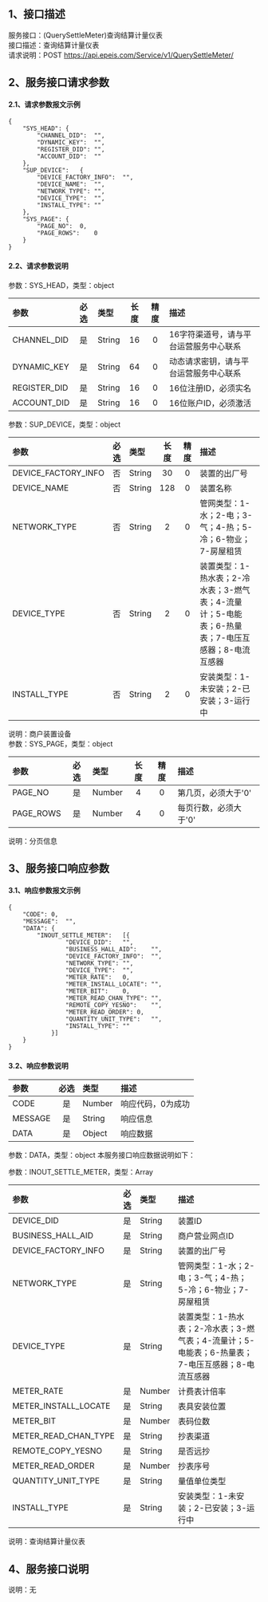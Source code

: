 ## 1、接口描述  
服务接口：(QuerySettleMeter)查询结算计量仪表  
接口描述：查询结算计量仪表  
请求说明：POST https://api.epeis.com/Service/v1/QuerySettleMeter/  
  
## 2、服务接口请求参数  
#### 2.1、请求参数报文示例  
~~~  
{
	"SYS_HEAD":	{
		"CHANNEL_DID":	"",
		"DYNAMIC_KEY":	"",
		"REGISTER_DID":	"",
		"ACCOUNT_DID":	""
	},
	"SUP_DEVICE":	{
		"DEVICE_FACTORY_INFO":	"",
		"DEVICE_NAME":	"",
		"NETWORK_TYPE":	"",
		"DEVICE_TYPE":	"",
		"INSTALL_TYPE":	""
	},
	"SYS_PAGE":	{
		"PAGE_NO":	0,
		"PAGE_ROWS":	0
	}
}  
~~~  
#### 2.2、请求参数说明  
参数：SYS_HEAD，类型：object  
  
| 参数 | 必选 | 类型 | 长度 | 精度 | 描述 |  
| :----------------- | :----: | :-------- | :----: | :----: | :---------------- |  
| CHANNEL_DID | 是 | String | 16 | 0 | 16字符渠道号，请与平台运营服务中心联系 |  
| DYNAMIC_KEY | 是 | String | 64 | 0 | 动态请求密钥，请与平台运营服务中心联系 |  
| REGISTER_DID      |  是  | String   | 16 | 0 | 16位注册ID，必须实名 |  
| ACCOUNT_DID       |  是  | String   | 16 | 0 | 16位账户ID，必须激活 |  
  
参数：SUP_DEVICE，类型：object  
  
| 参数              | 必选 | 类型     | 长度 | 精度 | 描述             |  
| :----------------- | :----: | :-------- | :----: | :----: | :---------------- |  
| DEVICE_FACTORY_INFO |  否  | String   | 30 | 0 | 装置的出厂号 |  
| DEVICE_NAME |  否  | String   | 128 | 0 | 装置名称 |  
| NETWORK_TYPE |  否  | String   | 2 | 0 | 管网类型：1-水；2-电；3-气；4-热；5-冷；6-物业；7-房屋租赁 |  
| DEVICE_TYPE |  否  | String   | 2 | 0 | 装置类型：1-热水表；2-冷水表；3-燃气表；4-流量计；5-电能表；6-热量表；7-电压互感器；8-电流互感器 |  
| INSTALL_TYPE |  否  | String   | 2 | 0 | 安装类型：1-未安装；2-已安装；3-运行中 |  
  
说明：商户装置设备  
参数：SYS_PAGE，类型：object  
  
| 参数              | 必选 | 类型     | 长度 | 精度 | 描述             |  
| :----------------- | :----: | :-------- | :----: | :----: | :---------------- |  
| PAGE_NO |  是  | Number   | 4 | 0 | 第几页，必须大于'0' |  
| PAGE_ROWS |  是  | Number   | 4 | 0 | 每页行数，必须大于'0' |  
  
说明：分页信息  
  
## 3、服务接口响应参数  
#### 3.1、响应参数报文示例  
~~~  
{
	"CODE":	0,
	"MESSAGE":	"",
	"DATA":	{
		"INOUT_SETTLE_METER":	[{
				"DEVICE_DID":	"",
				"BUSINESS_HALL_AID":	"",
				"DEVICE_FACTORY_INFO":	"",
				"NETWORK_TYPE":	"",
				"DEVICE_TYPE":	"",
				"METER_RATE":	0,
				"METER_INSTALL_LOCATE":	"",
				"METER_BIT":	0,
				"METER_READ_CHAN_TYPE":	"",
				"REMOTE_COPY_YESNO":	"",
				"METER_READ_ORDER":	0,
				"QUANTITY_UNIT_TYPE":	"",
				"INSTALL_TYPE":	""
			}]
	}
}  
~~~  
#### 3.2、响应参数说明  
  
| 参数              | 必选 | 类型     | 描述             |  
| :----------------- | :----: | :-------- | :---------------- |  
| CODE | 是 | Number | 响应代码，0为成功 |  
| MESSAGE | 是 | String | 响应信息 |  
| DATA | 是 | Object | 响应数据 |  
  
参数：DATA，类型：object 本服务接口响应数据说明如下：  
  
参数：INOUT_SETTLE_METER，类型：Array  
  

| 参数              | 必选 | 类型     | 描述             |  
| :----------------- | :----: | :-------- | :---------------- |  
| DEVICE_DID |  是  | String   | 装置ID |  
| BUSINESS_HALL_AID |  是  | String   | 商户营业网点ID |  
| DEVICE_FACTORY_INFO |  是  | String   | 装置的出厂号 |  
| NETWORK_TYPE |  是  | String   | 管网类型：1-水；2-电；3-气；4-热；5-冷；6-物业；7-房屋租赁 |  
| DEVICE_TYPE |  是  | String   | 装置类型：1-热水表；2-冷水表；3-燃气表；4-流量计；5-电能表；6-热量表；7-电压互感器；8-电流互感器 |  
| METER_RATE |  是  | Number   | 计费表计倍率 |  
| METER_INSTALL_LOCATE |  是  | String   | 表具安装位置 |  
| METER_BIT |  是  | Number   | 表码位数 |  
| METER_READ_CHAN_TYPE |  是  | String   | 抄表渠道 |  
| REMOTE_COPY_YESNO |  是  | String   | 是否远抄 |  
| METER_READ_ORDER |  是  | Number   | 抄表序号 |  
| QUANTITY_UNIT_TYPE |  是  | String   | 量值单位类型 |  
| INSTALL_TYPE |  是  | String   | 安装类型：1-未安装；2-已安装；3-运行中 |  
  
说明：查询结算计量仪表  
## 4、服务接口说明  
说明：无  
